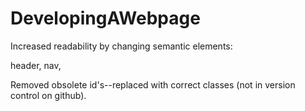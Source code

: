 # DevelopingAWebpage


Increased readability by changing semantic elements:

header, nav, 

Removed obsolete id's--replaced with correct classes (not in version control on github).